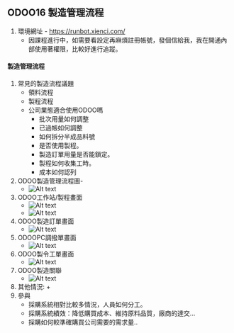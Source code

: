 ## ODOO16 製造管理流程
1. 環境網址 - https://runbot.xienci.com/
   + 因課程進行中，如需要看設定再麻煩註冊帳號，發個信給我，我在開通內部使用著權限，比較好進行追蹤。
#### 製造管理流程
1. 常見的製造流程議題
   + 領料流程
   + 製程流程
   + 公司業態適合使用ODOO嗎
     + 批次用量如何調整
     + 已過帳如何調整
     + 如何拆分半成品料號
     + 是否使用製程。
     + 製造訂單用量是否能鎖定。
     + 製程如何收集工時。
     + 成本如何認列
3. ODOO製造管理流程圖-
   + ![Alt text](https://github.com/ksharry/odoo-repository/blob/main/pic/A4111.png?raw=true)
4. ODOO工作站/製程畫面
   + ![Alt text](https://github.com/ksharry/odoo-repository/blob/main/pic/A4115.png?raw=true)
   + ![Alt text](https://github.com/ksharry/odoo-repository/blob/main/pic/A4116.png?raw=true)
4. ODOO製造訂單畫面
   + ![Alt text](https://github.com/ksharry/odoo-repository/blob/main/pic/A4112.png?raw=true)
4. ODOOPC調撥單畫面
   + ![Alt text](https://github.com/ksharry/odoo-repository/blob/main/pic/A4113.png?raw=true)
5. ODOO製令工單畫面
   + ![Alt text](https://github.com/ksharry/odoo-repository/blob/main/pic/A4114.png?raw=true)
6. ODOO製造關聯
   + ![Alt text](https://github.com/ksharry/odoo-repository/blob/main/pic/A4119.png?raw=true)
6. 其他情況:
   + 
7. 參與
   + 採購系統相對比較多情況，人員如何分工。
   + 採購系統績效：降低購買成本、維持原料品質，廠商的達交...
   + 採購如何較準確購買公司需要的需求量..

